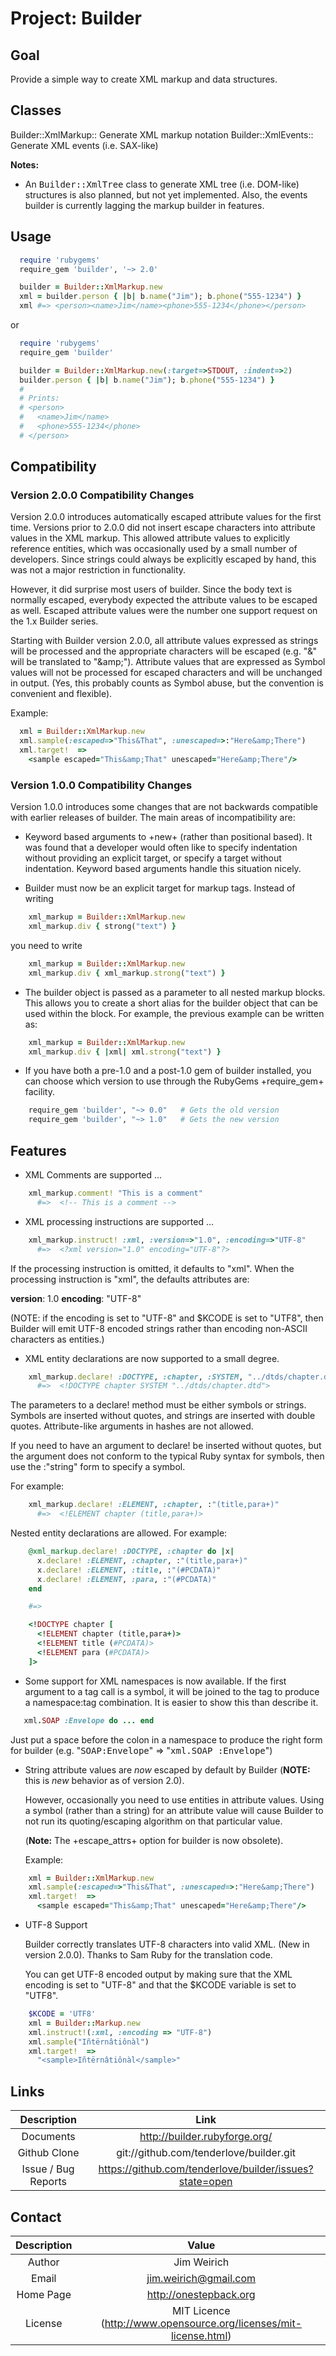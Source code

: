 # Project: Builder

## Goal

Provide a simple way to create XML markup and data structures.

## Classes

Builder::XmlMarkup:: Generate XML markup notation
Builder::XmlEvents:: Generate XML events (i.e. SAX-like)

**Notes:**

- An <tt>Builder::XmlTree</tt> class to generate XML tree
  (i.e. DOM-like) structures is also planned, but not yet implemented.
  Also, the events builder is currently lagging the markup builder in
  features.

## Usage

```ruby
  require 'rubygems'
  require_gem 'builder', '~> 2.0'

  builder = Builder::XmlMarkup.new
  xml = builder.person { |b| b.name("Jim"); b.phone("555-1234") }
  xml #=> <person><name>Jim</name><phone>555-1234</phone></person>
```

or

```ruby
  require 'rubygems'
  require_gem 'builder'

  builder = Builder::XmlMarkup.new(:target=>STDOUT, :indent=>2)
  builder.person { |b| b.name("Jim"); b.phone("555-1234") }
  #
  # Prints:
  # <person>
  #   <name>Jim</name>
  #   <phone>555-1234</phone>
  # </person>
```

## Compatibility

### Version 2.0.0 Compatibility Changes

Version 2.0.0 introduces automatically escaped attribute values for
the first time. Versions prior to 2.0.0 did not insert escape
characters into attribute values in the XML markup. This allowed
attribute values to explicitly reference entities, which was
occasionally used by a small number of developers. Since strings
could always be explicitly escaped by hand, this was not a major
restriction in functionality.

However, it did surprise most users of builder. Since the body text is
normally escaped, everybody expected the attribute values to be
escaped as well. Escaped attribute values were the number one support
request on the 1.x Builder series.

Starting with Builder version 2.0.0, all attribute values expressed as
strings will be processed and the appropriate characters will be
escaped (e.g. "&" will be translated to "&amp;amp;"). Attribute values
that are expressed as Symbol values will not be processed for escaped
characters and will be unchanged in output. (Yes, this probably counts
as Symbol abuse, but the convention is convenient and flexible).

Example:

```ruby
  xml = Builder::XmlMarkup.new
  xml.sample(:escaped=>"This&That", :unescaped=>:"Here&amp;There")
  xml.target!  =>
    <sample escaped="This&amp;That" unescaped="Here&amp;There"/>
```

### Version 1.0.0 Compatibility Changes

Version 1.0.0 introduces some changes that are not backwards
compatible with earlier releases of builder. The main areas of
incompatibility are:

- Keyword based arguments to +new+ (rather than positional based). It
  was found that a developer would often like to specify indentation
  without providing an explicit target, or specify a target without
  indentation. Keyword based arguments handle this situation nicely.

- Builder must now be an explicit target for markup tags. Instead of
  writing

```ruby
    xml_markup = Builder::XmlMarkup.new
    xml_markup.div { strong("text") }
```

you need to write

```ruby
    xml_markup = Builder::XmlMarkup.new
    xml_markup.div { xml_markup.strong("text") }
```

- The builder object is passed as a parameter to all nested markup
  blocks. This allows you to create a short alias for the builder
  object that can be used within the block. For example, the previous
  example can be written as:

```ruby
    xml_markup = Builder::XmlMarkup.new
    xml_markup.div { |xml| xml.strong("text") }
```

- If you have both a pre-1.0 and a post-1.0 gem of builder installed,
  you can choose which version to use through the RubyGems
  +require_gem+ facility.

```ruby
    require_gem 'builder', "~> 0.0"   # Gets the old version
    require_gem 'builder', "~> 1.0"   # Gets the new version
```

## Features

- XML Comments are supported ...

```ruby
    xml_markup.comment! "This is a comment"
      #=>  <!-- This is a comment -->
```

- XML processing instructions are supported ...

```ruby
    xml_markup.instruct! :xml, :version=>"1.0", :encoding=>"UTF-8"
      #=>  <?xml version="1.0" encoding="UTF-8"?>
```

If the processing instruction is omitted, it defaults to "xml".
When the processing instruction is "xml", the defaults attributes
are:

<b>version</b>: 1.0
<b>encoding</b>: "UTF-8"

(NOTE: if the encoding is set to "UTF-8" and $KCODE is set to
"UTF8", then Builder will emit UTF-8 encoded strings rather than
encoding non-ASCII characters as entities.)

- XML entity declarations are now supported to a small degree.

```ruby
    xml_markup.declare! :DOCTYPE, :chapter, :SYSTEM, "../dtds/chapter.dtd"
      #=>  <!DOCTYPE chapter SYSTEM "../dtds/chapter.dtd">
```

The parameters to a declare! method must be either symbols or
strings. Symbols are inserted without quotes, and strings are
inserted with double quotes. Attribute-like arguments in hashes are
not allowed.

If you need to have an argument to declare! be inserted without
quotes, but the argument does not conform to the typical Ruby
syntax for symbols, then use the :"string" form to specify a symbol.

For example:

```ruby
    xml_markup.declare! :ELEMENT, :chapter, :"(title,para+)"
      #=>  <!ELEMENT chapter (title,para+)>
```

Nested entity declarations are allowed. For example:

```ruby
    @xml_markup.declare! :DOCTYPE, :chapter do |x|
      x.declare! :ELEMENT, :chapter, :"(title,para+)"
      x.declare! :ELEMENT, :title, :"(#PCDATA)"
      x.declare! :ELEMENT, :para, :"(#PCDATA)"
    end

    #=>

    <!DOCTYPE chapter [
      <!ELEMENT chapter (title,para+)>
      <!ELEMENT title (#PCDATA)>
      <!ELEMENT para (#PCDATA)>
    ]>
```

- Some support for XML namespaces is now available. If the first
  argument to a tag call is a symbol, it will be joined to the tag to
  produce a namespace:tag combination. It is easier to show this than
  describe it.

```ruby
   xml.SOAP :Envelope do ... end
```

Just put a space before the colon in a namespace to produce the
right form for builder (e.g. "<tt>SOAP:Envelope</tt>" =>
"<tt>xml.SOAP :Envelope</tt>")

- String attribute values are <em>now</em> escaped by default by
  Builder (<b>NOTE:</b> this is _new_ behavior as of version 2.0).

  However, occasionally you need to use entities in attribute values.
  Using a symbol (rather than a string) for an attribute value will
  cause Builder to not run its quoting/escaping algorithm on that
  particular value.

  (<b>Note:</b> The +escape_attrs+ option for builder is now
  obsolete).

  Example:

```ruby
    xml = Builder::XmlMarkup.new
    xml.sample(:escaped=>"This&That", :unescaped=>:"Here&amp;There")
    xml.target!  =>
      <sample escaped="This&amp;That" unescaped="Here&amp;There"/>
```

- UTF-8 Support

  Builder correctly translates UTF-8 characters into valid XML. (New
  in version 2.0.0). Thanks to Sam Ruby for the translation code.

  You can get UTF-8 encoded output by making sure that the XML
  encoding is set to "UTF-8" and that the $KCODE variable is set to
  "UTF8".

```ruby
    $KCODE = 'UTF8'
    xml = Builder::Markup.new
    xml.instruct!(:xml, :encoding => "UTF-8")
    xml.sample("Iñtërnâtiônàl")
    xml.target!  =>
      "<sample>Iñtërnâtiônàl</sample>"
```

## Links

|     Description     |                          Link                           |
| :-----------------: | :-----------------------------------------------------: |
|      Documents      |              http://builder.rubyforge.org/              |
|    Github Clone     |         git://github.com/tenderlove/builder.git         |
| Issue / Bug Reports | https://github.com/tenderlove/builder/issues?state=open |

## Contact

| Description |                               Value                               |
| :---------: | :---------------------------------------------------------------: |
|   Author    |                            Jim Weirich                            |
|    Email    |                       jim.weirich@gmail.com                       |
|  Home Page  |                      http://onestepback.org                       |
|   License   | MIT Licence (http://www.opensource.org/licenses/mit-license.html) |
